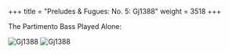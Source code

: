 +++
title = "Preludes & Fugues: No. 5: Gj1388"
weight = 3518
+++

The Partimento Bass Played Alone:

![Gj1388](/img/14FenBk5p1.jpg)
![Gj1388](/img/14FenBk5p2.jpg)
